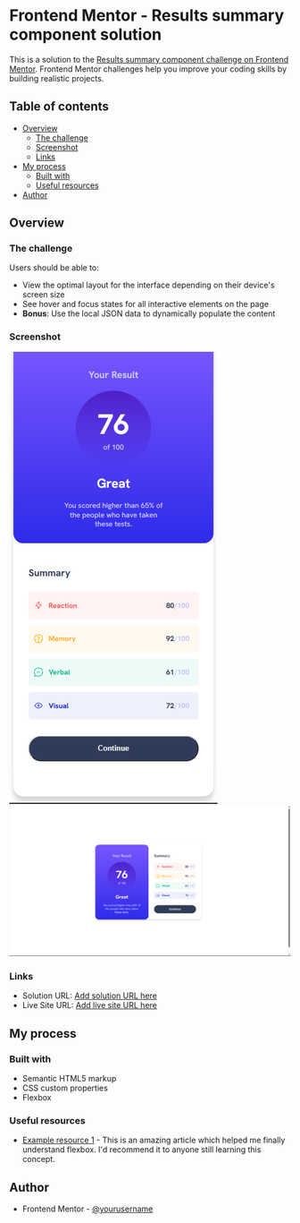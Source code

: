 # Frontend Mentor - Results summary component solution

This is a solution to the [Results summary component challenge on Frontend Mentor](https://www.frontendmentor.io/challenges/results-summary-component-CE_K6s0maV). Frontend Mentor challenges help you improve your coding skills by building realistic projects. 

## Table of contents

- [Overview](#overview)
  - [The challenge](#the-challenge)
  - [Screenshot](#screenshot)
  - [Links](#links)
- [My process](#my-process)
  - [Built with](#built-with)
  - [Useful resources](#useful-resources)
- [Author](#author)

## Overview

### The challenge

Users should be able to:

- View the optimal layout for the interface depending on their device's screen size
- See hover and focus states for all interactive elements on the page
- **Bonus**: Use the local JSON data to dynamically populate the content

### Screenshot

![](./assets/images/Screenshot%202023-07-31%20145437.png)
![](./assets/images/Screenshot%202023-07-31%20145839.png)



### Links

- Solution URL: [Add solution URL here]([https://your-solution-url.com](https://www.frontendmentor.io/solutions/responsive-resultsummarycomponent-using-css-flexbox-_7OwPMIFbm))
- Live Site URL: [Add live site URL here]([https://your-live-site-url.com](https://mohammadsaad10.github.io/Result-summary-component/))

## My process

### Built with

- Semantic HTML5 markup
- CSS custom properties
- Flexbox


### Useful resources

- [Example resource 1](https://css-tricks.com/snippets/css/a-guide-to-flexbox/)  - This is an amazing article which helped me finally understand flexbox. I'd recommend it to anyone still learning this concept.


## Author
- Frontend Mentor - [@yourusername](https://www.frontendmentor.io/profile/yourusername)



